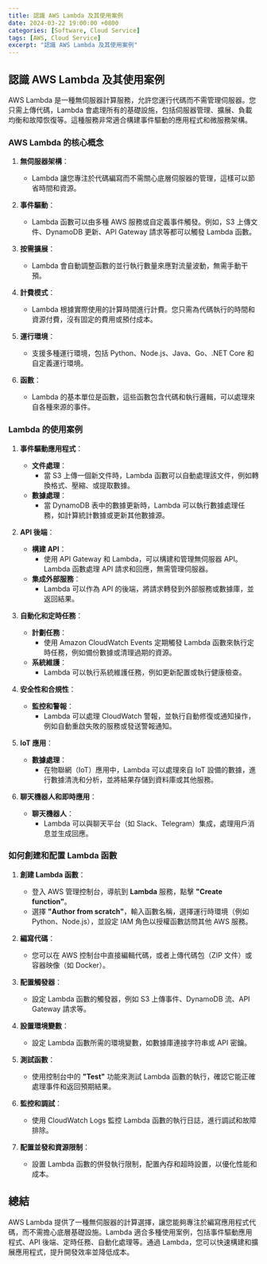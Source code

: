 ```yaml
---
title: 認識 AWS Lambda 及其使用案例
date: 2024-03-22 19:00:00 +0800
categories: [Software, Cloud Service]
tags: [AWS, Cloud Service] 
excerpt: "認識 AWS Lambda 及其使用案例"
---
```


## 認識 AWS Lambda 及其使用案例

AWS Lambda 是一種無伺服器計算服務，允許您運行代碼而不需管理伺服器。您只需上傳代碼，Lambda 會處理所有的基礎設施，包括伺服器管理、擴展、負載均衡和故障恢復等。這種服務非常適合構建事件驅動的應用程式和微服務架構。

### **AWS Lambda 的核心概念**

1. **無伺服器架構**：
   - Lambda 讓您專注於代碼編寫而不需關心底層伺服器的管理，這樣可以節省時間和資源。

2. **事件驅動**：
   - Lambda 函數可以由多種 AWS 服務或自定義事件觸發。例如，S3 上傳文件、DynamoDB 更新、API Gateway 請求等都可以觸發 Lambda 函數。

3. **按需擴展**：
   - Lambda 會自動調整函數的並行執行數量來應對流量波動，無需手動干預。

4. **計費模式**：
   - Lambda 根據實際使用的計算時間進行計費。您只需為代碼執行的時間和資源付費，沒有固定的費用或預付成本。

5. **運行環境**：
   - 支援多種運行環境，包括 Python、Node.js、Java、Go、.NET Core 和自定義運行環境。

6. **函數**：
   - Lambda 的基本單位是函數，這些函數包含代碼和執行邏輯，可以處理來自各種來源的事件。

### **Lambda 的使用案例**

1. **事件驅動應用程式**：
   - **文件處理**：
     - 當 S3 上傳一個新文件時，Lambda 函數可以自動處理該文件，例如轉換格式、壓縮、或提取數據。
   - **數據處理**：
     - 當 DynamoDB 表中的數據更新時，Lambda 可以執行數據處理任務，如計算統計數據或更新其他數據源。

2. **API 後端**：
   - **構建 API**：
     - 使用 API Gateway 和 Lambda，可以構建和管理無伺服器 API。Lambda 函數處理 API 請求和回應，無需管理伺服器。
   - **集成外部服務**：
     - Lambda 可以作為 API 的後端，將請求轉發到外部服務或數據庫，並返回結果。

3. **自動化和定時任務**：
   - **計劃任務**：
     - 使用 Amazon CloudWatch Events 定期觸發 Lambda 函數來執行定時任務，例如備份數據或清理過期的資源。
   - **系統維護**：
     - Lambda 可以執行系統維護任務，例如更新配置或執行健康檢查。

4. **安全性和合規性**：
   - **監控和警報**：
     - Lambda 可以處理 CloudWatch 警報，並執行自動修復或通知操作，例如自動重啟失敗的服務或發送警報通知。

5. **IoT 應用**：
   - **數據處理**：
     - 在物聯網（IoT）應用中，Lambda 可以處理來自 IoT 設備的數據，進行數據清洗和分析，並將結果存儲到資料庫或其他服務。

6. **聊天機器人和即時應用**：
   - **聊天機器人**：
     - Lambda 可以與聊天平台（如 Slack、Telegram）集成，處理用戶消息並生成回應。

### **如何創建和配置 Lambda 函數**

1. **創建 Lambda 函數**：
   - 登入 AWS 管理控制台，導航到 **Lambda** 服務，點擊 **"Create function"**。
   - 選擇 **"Author from scratch"**，輸入函數名稱，選擇運行時環境（例如 Python、Node.js），並設定 IAM 角色以授權函數訪問其他 AWS 服務。

2. **編寫代碼**：
   - 您可以在 AWS 控制台中直接編輯代碼，或者上傳代碼包（ZIP 文件）或容器映像（如 Docker）。

3. **配置觸發器**：
   - 設定 Lambda 函數的觸發器，例如 S3 上傳事件、DynamoDB 流、API Gateway 請求等。

4. **設置環境變數**：
   - 設定 Lambda 函數所需的環境變數，如數據庫連接字符串或 API 密鑰。

5. **測試函數**：
   - 使用控制台中的 **"Test"** 功能來測試 Lambda 函數的執行，確認它能正確處理事件和返回預期結果。

6. **監控和調試**：
   - 使用 CloudWatch Logs 監控 Lambda 函數的執行日誌，進行調試和故障排除。

7. **配置並發和資源限制**：
   - 設置 Lambda 函數的併發執行限制，配置內存和超時設置，以優化性能和成本。

## 總結

AWS Lambda 提供了一種無伺服器的計算選擇，讓您能夠專注於編寫應用程式代碼，而不需擔心底層基礎設施。Lambda 適合多種使用案例，包括事件驅動應用程式、API 後端、定時任務、自動化處理等。通過 Lambda，您可以快速構建和擴展應用程式，提升開發效率並降低成本。
